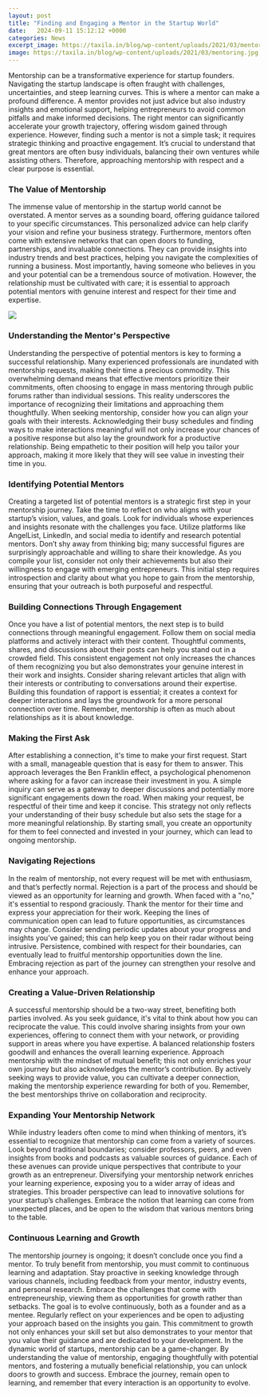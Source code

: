```yaml
---
layout: post
title: "Finding and Engaging a Mentor in the Startup World"
date:   2024-09-11 15:12:12 +0000
categories: News
excerpt_image: https://taxila.in/blog/wp-content/uploads/2021/03/mentoring.jpg
image: https://taxila.in/blog/wp-content/uploads/2021/03/mentoring.jpg
---
```


Mentorship can be a transformative experience for startup founders. Navigating the startup landscape is often fraught with challenges, uncertainties, and steep learning curves. This is where a mentor can make a profound difference. A mentor provides not just advice but also industry insights and emotional support, helping entrepreneurs to avoid common pitfalls and make informed decisions. The right mentor can significantly accelerate your growth trajectory, offering wisdom gained through experience. However, finding such a mentor is not a simple task; it requires strategic thinking and proactive engagement. It’s crucial to understand that great mentors are often busy individuals, balancing their own ventures while assisting others. Therefore, approaching mentorship with respect and a clear purpose is essential.
### The Value of Mentorship
The immense value of mentorship in the startup world cannot be overstated. A mentor serves as a sounding board, offering guidance tailored to your specific circumstances. This personalized advice can help clarify your vision and refine your business strategy. Furthermore, mentors often come with extensive networks that can open doors to funding, partnerships, and invaluable connections. They can provide insights into industry trends and best practices, helping you navigate the complexities of running a business. Most importantly, having someone who believes in you and your potential can be a tremendous source of motivation. However, the relationship must be cultivated with care; it is essential to approach potential mentors with genuine interest and respect for their time and expertise.

![](https://taxila.in/blog/wp-content/uploads/2021/03/mentoring.jpg)
### Understanding the Mentor's Perspective
Understanding the perspective of potential mentors is key to forming a successful relationship. Many experienced professionals are inundated with mentorship requests, making their time a precious commodity. This overwhelming demand means that effective mentors prioritize their commitments, often choosing to engage in mass mentoring through public forums rather than individual sessions. This reality underscores the importance of recognizing their limitations and approaching them thoughtfully. When seeking mentorship, consider how you can align your goals with their interests. Acknowledging their busy schedules and finding ways to make interactions meaningful will not only increase your chances of a positive response but also lay the groundwork for a productive relationship. Being empathetic to their position will help you tailor your approach, making it more likely that they will see value in investing their time in you.
### Identifying Potential Mentors
Creating a targeted list of potential mentors is a strategic first step in your mentorship journey. Take the time to reflect on who aligns with your startup’s vision, values, and goals. Look for individuals whose experiences and insights resonate with the challenges you face. Utilize platforms like AngelList, LinkedIn, and social media to identify and research potential mentors. Don’t shy away from thinking big; many successful figures are surprisingly approachable and willing to share their knowledge. As you compile your list, consider not only their achievements but also their willingness to engage with emerging entrepreneurs. This initial step requires introspection and clarity about what you hope to gain from the mentorship, ensuring that your outreach is both purposeful and respectful.
### Building Connections Through Engagement
Once you have a list of potential mentors, the next step is to build connections through meaningful engagement. Follow them on social media platforms and actively interact with their content. Thoughtful comments, shares, and discussions about their posts can help you stand out in a crowded field. This consistent engagement not only increases the chances of them recognizing you but also demonstrates your genuine interest in their work and insights. Consider sharing relevant articles that align with their interests or contributing to conversations around their expertise. Building this foundation of rapport is essential; it creates a context for deeper interactions and lays the groundwork for a more personal connection over time. Remember, mentorship is often as much about relationships as it is about knowledge.
### Making the First Ask
After establishing a connection, it's time to make your first request. Start with a small, manageable question that is easy for them to answer. This approach leverages the Ben Franklin effect, a psychological phenomenon where asking for a favor can increase their investment in you. A simple inquiry can serve as a gateway to deeper discussions and potentially more significant engagements down the road. When making your request, be respectful of their time and keep it concise. This strategy not only reflects your understanding of their busy schedule but also sets the stage for a more meaningful relationship. By starting small, you create an opportunity for them to feel connected and invested in your journey, which can lead to ongoing mentorship.
### Navigating Rejections
In the realm of mentorship, not every request will be met with enthusiasm, and that’s perfectly normal. Rejection is a part of the process and should be viewed as an opportunity for learning and growth. When faced with a "no," it's essential to respond graciously. Thank the mentor for their time and express your appreciation for their work. Keeping the lines of communication open can lead to future opportunities, as circumstances may change. Consider sending periodic updates about your progress and insights you’ve gained; this can help keep you on their radar without being intrusive. Persistence, combined with respect for their boundaries, can eventually lead to fruitful mentorship opportunities down the line. Embracing rejection as part of the journey can strengthen your resolve and enhance your approach.
### Creating a Value-Driven Relationship
A successful mentorship should be a two-way street, benefiting both parties involved. As you seek guidance, it's vital to think about how you can reciprocate the value. This could involve sharing insights from your own experiences, offering to connect them with your network, or providing support in areas where you have expertise. A balanced relationship fosters goodwill and enhances the overall learning experience. Approach mentorship with the mindset of mutual benefit; this not only enriches your own journey but also acknowledges the mentor’s contribution. By actively seeking ways to provide value, you can cultivate a deeper connection, making the mentorship experience rewarding for both of you. Remember, the best mentorships thrive on collaboration and reciprocity.
### Expanding Your Mentorship Network
While industry leaders often come to mind when thinking of mentors, it’s essential to recognize that mentorship can come from a variety of sources. Look beyond traditional boundaries; consider professors, peers, and even insights from books and podcasts as valuable sources of guidance. Each of these avenues can provide unique perspectives that contribute to your growth as an entrepreneur. Diversifying your mentorship network enriches your learning experience, exposing you to a wider array of ideas and strategies. This broader perspective can lead to innovative solutions for your startup’s challenges. Embrace the notion that learning can come from unexpected places, and be open to the wisdom that various mentors bring to the table.
### Continuous Learning and Growth
The mentorship journey is ongoing; it doesn’t conclude once you find a mentor. To truly benefit from mentorship, you must commit to continuous learning and adaptation. Stay proactive in seeking knowledge through various channels, including feedback from your mentor, industry events, and personal research. Embrace the challenges that come with entrepreneurship, viewing them as opportunities for growth rather than setbacks. The goal is to evolve continuously, both as a founder and as a mentee. Regularly reflect on your experiences and be open to adjusting your approach based on the insights you gain. This commitment to growth not only enhances your skill set but also demonstrates to your mentor that you value their guidance and are dedicated to your development.
In the dynamic world of startups, mentorship can be a game-changer. By understanding the value of mentorship, engaging thoughtfully with potential mentors, and fostering a mutually beneficial relationship, you can unlock doors to growth and success. Embrace the journey, remain open to learning, and remember that every interaction is an opportunity to evolve.